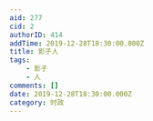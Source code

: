 ```yaml
---
aid: 277
cid: 2
authorID: 414
addTime: 2019-12-28T18:30:00.000Z
title: 影子人
tags:
    - 影子
    - 人
comments: []
date: 2019-12-28T18:30:00.000Z
category: 时政
---
```



